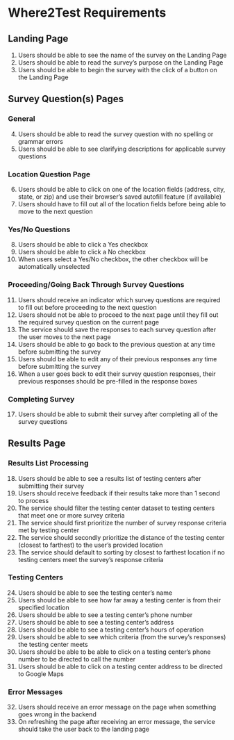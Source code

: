 # Where2Test Requirements #

## Landing Page ##
1. Users should be able to see the name of the survey on the Landing Page
2. Users should be able to read the survey’s purpose on the Landing Page
3. Users should be able to begin the survey with the click of a button on the Landing Page

## Survey Question(s) Pages ##
### General ###
4. Users should be able to read the survey question with no spelling or grammar errors
5. Users should be able to see clarifying descriptions for applicable survey questions

### Location Question Page ###
6. Users should be able to click on one of the location fields (address, city, state, or zip) and use their browser’s saved autofill feature (if available)
7. Users should have to fill out all of the location fields before being able to move to the next question

### Yes/No Questions ###
8. Users should be able to click a Yes checkbox
9. Users should be able to click a No checkbox
10. When users select a Yes/No checkbox, the other checkbox will be automatically unselected

### Proceeding/Going Back Through Survey Questions ###
11. Users should receive an indicator which survey questions are required to fill out before proceeding to the next question
12. Users should not be able to proceed to the next page until they fill out the required survey question on the current page
13. The service should save the responses to each survey question after the user moves to the next page
14. Users should be able to go back to the previous question at any time before submitting the survey
15. Users should be able to edit any of their previous responses any time before submitting the survey
16. When a user goes back to edit their survey question responses, their previous responses should be pre-filled in the response boxes

### Completing Survey ###
17. Users should be able to submit their survey after completing all of the survey questions

## Results Page ##
### Results List Processing ###
18. Users should be able to see a results list of testing centers after submitting their survey
19. Users should receive feedback if their results take more than 1 second to process
20. The service should filter the testing center dataset to testing centers that meet one or more survey criteria
21. The service should first prioritize the number of survey response criteria met by testing center
22. The service should secondly prioritize the distance of the testing center (closest to farthest) to the user’s provided location
23. The service should default to sorting by closest to farthest location if no testing centers meet the survey’s response criteria

### Testing Centers ###
24. Users should be able to see the testing center’s name
25. Users should be able to see how far away a testing center is from their specified location
26. Users should be able to see a testing center’s phone number
27. Users should be able to see a testing center’s address
28. Users should be able to see a testing center’s hours of operation
29. Users should be able to see which criteria (from the survey’s responses) the testing center meets
30. Users should be able to be able to click on a testing center’s phone number to be directed to call the number
31. Users should be able to click on a testing center address to be directed to Google Maps

### Error Messages ###
32. Users should receive an error message on the page when something goes wrong in the backend
33. On refreshing the page after receiving an error message, the service should take the user back to the landing page






